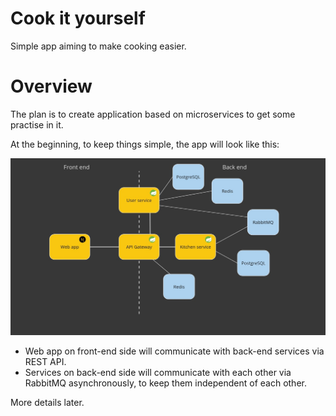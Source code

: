 # Cook it yourself
Simple app aiming to make cooking easier.

# Overview

The plan is to create application based on microservices to get some practise in it.

At the beginning, to keep things simple, the app will look like this:

![High level architecture](./images/high-level-architecture.jpg)

- Web app on front-end side will communicate with back-end services via REST API.
- Services on back-end side will communicate with each other via RabbitMQ asynchronously, to keep them independent of each other.

More details later.




